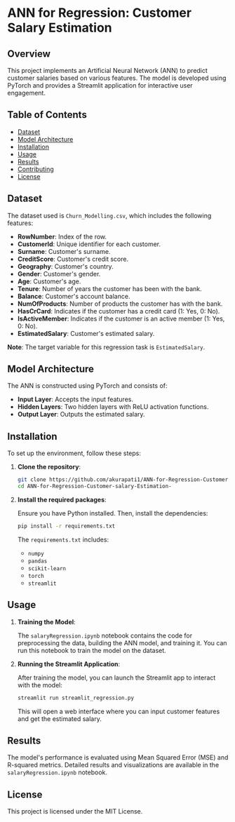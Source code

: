 

# ANN for Regression: Customer Salary Estimation

## Overview

This project implements an Artificial Neural Network (ANN) to predict customer salaries based on various features. The model is developed using PyTorch and provides a Streamlit application for interactive user engagement.

## Table of Contents

- [Dataset](#dataset)
- [Model Architecture](#model-architecture)
- [Installation](#installation)
- [Usage](#usage)
- [Results](#results)
- [Contributing](#contributing)
- [License](#license)

## Dataset

The dataset used is `Churn_Modelling.csv`, which includes the following features:

- **RowNumber**: Index of the row.
- **CustomerId**: Unique identifier for each customer.
- **Surname**: Customer's surname.
- **CreditScore**: Customer's credit score.
- **Geography**: Customer's country.
- **Gender**: Customer's gender.
- **Age**: Customer's age.
- **Tenure**: Number of years the customer has been with the bank.
- **Balance**: Customer's account balance.
- **NumOfProducts**: Number of products the customer has with the bank.
- **HasCrCard**: Indicates if the customer has a credit card (1: Yes, 0: No).
- **IsActiveMember**: Indicates if the customer is an active member (1: Yes, 0: No).
- **EstimatedSalary**: Customer's estimated salary.

**Note**: The target variable for this regression task is `EstimatedSalary`.

## Model Architecture

The ANN is constructed using PyTorch and consists of:

- **Input Layer**: Accepts the input features.
- **Hidden Layers**: Two hidden layers with ReLU activation functions.
- **Output Layer**: Outputs the estimated salary.

## Installation

To set up the environment, follow these steps:

1. **Clone the repository**:

   ```bash
   git clone https://github.com/akurapati1/ANN-for-Regression-Customer-salary-Estimation-.git
   cd ANN-for-Regression-Customer-salary-Estimation-
   ```

2. **Install the required packages**:

   Ensure you have Python installed. Then, install the dependencies:

   ```bash
   pip install -r requirements.txt
   ```

   The `requirements.txt` includes:

   - `numpy`
   - `pandas`
   - `scikit-learn`
   - `torch`
   - `streamlit`

## Usage

1. **Training the Model**:

   The `salaryRegression.ipynb` notebook contains the code for preprocessing the data, building the ANN model, and training it. You can run this notebook to train the model on the dataset.

2. **Running the Streamlit Application**:

   After training the model, you can launch the Streamlit app to interact with the model:

   ```bash
   streamlit run streamlit_regression.py
   ```

   This will open a web interface where you can input customer features and get the estimated salary.

## Results

The model's performance is evaluated using Mean Squared Error (MSE) and R-squared metrics. Detailed results and visualizations are available in the `salaryRegression.ipynb` notebook.


## License

This project is licensed under the MIT License. 
